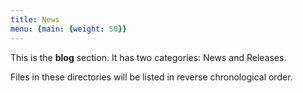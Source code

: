 ```yaml
---
title: News
menu: {main: {weight: 50}}
---
```


This is the **blog** section. It has two categories: News and Releases.

Files in these directories will be listed in reverse chronological order.
